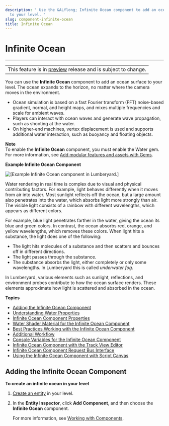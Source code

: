 ```yaml
---
description: ' Use the &ALYlong; Infinite Ocean component to add an ocean surface
  to your level. '
slug: component-infinite-ocean
title: Infinite Ocean
---
```

# Infinite Ocean<a name="component-infinite-ocean"></a>


****  

|  | 
| --- |
| This feature is in [preview](https://docs.aws.amazon.com/lumberyard/latest/userguide/ly-glos-chap.html#preview) release and is subject to change\.  | 

You can use the **Infinite Ocean** component to add an ocean surface to your level\. The ocean expands to the horizon, no matter where the camera moves in the environment\. 
+ Ocean simulation is based on a fast Fourier transform \(FFT\) noise\-based gradient, normal, and height maps, and mixes multiple frequencies and scale for ambient waves\.
+ Players can interact with ocean waves and generate wave propagation, such as shooting at the water\.
+ On higher\-end machines, vertex displacement is used and supports additional water interaction, such as buoyancy and floating objects\.

**Note**  
To enable the **Infinite Ocean** component, you must enable the Water gem\. For more information, see [Add modular features and assets with Gems](gems-system-gems.md)\.

**Example Infinite Ocean Component**  

![\[Example Infinite Ocean component in Lumberyard.\]](/images/userguide/component/infiniteocean/infinite-ocean-component-1.png)

Water rendering in real time is complex due to visual and physical contributing factors\. For example, light behaves differently when it moves from air into water\. Most sunlight reflects off the ocean, but a large amount also penetrates into the water, which absorbs light more strongly than air\. The visible light consists of a rainbow with different wavelengths, which appears as different colors\. 

For example, blue light penetrates farther in the water, giving the ocean its blue and green colors\. In contrast, the ocean absorbs red, orange, and yellow wavelengths, which removes these colors\. When light hits a substance, the light does one of the following:
+ The light hits molecules of a substance and then scatters and bounces off in different directions\.
+ The light passes through the substance\.
+ The substance absorbs the light, either completely or only some wavelengths\. In Lumberyard this is called *underwater fog*\.

In Lumberyard, various elements such as sunlight, reflections, and environment probes contribute to how the ocean surface renders\. These elements approximate how light is scattered and absorbed in the ocean\. 



**Topics**
+ [Adding the Infinite Ocean Component](#adding-the-infinite-ocean-component)
+ [Understanding Water Properties](infinite-ocean-component-water-properties-examples.md)
+ [Infinite Ocean Component Properties](infinite-ocean-component-properties.md)
+ [Water Shader Material for the Infinite Ocean Component](infinite-ocean-component-water-shader-material.md)
+ [Best Practices Working with the Infinite Ocean Component](infinite-ocean-component-best-practices.md)
+ [Additional Workflow](infinite-ocean-component-additional-worklow.md)
+ [Console Variables for the Infinite Ocean Component](infinite-ocean-component-console-variables.md)
+ [Infinite Ocean Component with the Track View Editor](infinite-ocean-track-view-editor.md)
+ [Infinite Ocean Component Request Bus Interface](infinite-ocean-component-request-bus-interface.md)
+ [Using the Infinite Ocean Component with Script Canvas](infinite-ocean-component-working-with-script-canvas.md)

## Adding the Infinite Ocean Component<a name="adding-the-infinite-ocean-component"></a>

**To create an infinite ocean in your level**

1. [Create an entity](creating-entity.md) in your level\.

1. In the **Entity Inspector**, click **Add Component**, and then choose the **Infinite Ocean** component\. 

   For more information, see [Working with Components](component-working.md)\.